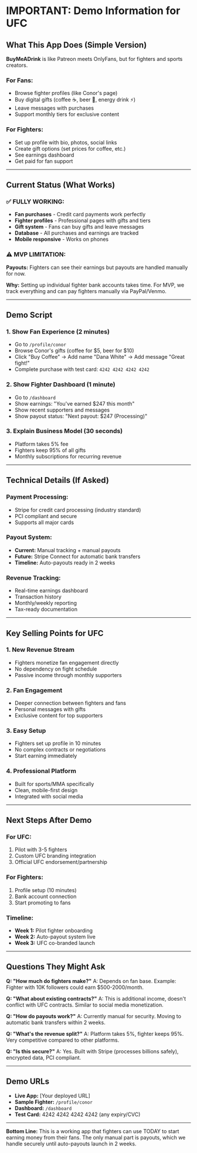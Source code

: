 # IMPORTANT: Demo Information for UFC

## What This App Does (Simple Version)

**BuyMeADrink** is like Patreon meets OnlyFans, but for fighters and sports creators.

### For Fans:
- Browse fighter profiles (like Conor's page)
- Buy digital gifts (coffee ☕, beer 🍺, energy drink ⚡)
- Leave messages with purchases
- Support monthly tiers for exclusive content

### For Fighters:
- Set up profile with bio, photos, social links
- Create gift options (set prices for coffee, etc.)
- See earnings dashboard
- Get paid for fan support

---

## Current Status (What Works)

### ✅ **FULLY WORKING:**
- **Fan purchases** - Credit card payments work perfectly
- **Fighter profiles** - Professional pages with gifts and tiers
- **Gift system** - Fans can buy gifts and leave messages
- **Database** - All purchases and earnings are tracked
- **Mobile responsive** - Works on phones

### ⚠️ **MVP LIMITATION:**
**Payouts:** Fighters can see their earnings but payouts are handled manually for now.

**Why:** Setting up individual fighter bank accounts takes time. For MVP, we track everything and can pay fighters manually via PayPal/Venmo.

---

## Demo Script

### 1. **Show Fan Experience** (2 minutes)
- Go to `/profile/conor` 
- Browse Conor's gifts (coffee for $5, beer for $10)
- Click "Buy Coffee" → Add name "Dana White" → Add message "Great fight!"
- Complete purchase with test card: `4242 4242 4242 4242`

### 2. **Show Fighter Dashboard** (1 minute)
- Go to `/dashboard`
- Show earnings: "You've earned $247 this month"
- Show recent supporters and messages
- Show payout status: "Next payout: $247 (Processing)"

### 3. **Explain Business Model** (30 seconds)
- Platform takes 5% fee
- Fighters keep 95% of all gifts
- Monthly subscriptions for recurring revenue

---

## Technical Details (If Asked)

### **Payment Processing:**
- Stripe for credit card processing (industry standard)
- PCI compliant and secure
- Supports all major cards

### **Payout System:**
- **Current:** Manual tracking + manual payouts
- **Future:** Stripe Connect for automatic bank transfers
- **Timeline:** Auto-payouts ready in 2 weeks

### **Revenue Tracking:**
- Real-time earnings dashboard
- Transaction history
- Monthly/weekly reporting
- Tax-ready documentation

---

## Key Selling Points for UFC

### 1. **New Revenue Stream**
- Fighters monetize fan engagement directly
- No dependency on fight schedule
- Passive income through monthly supporters

### 2. **Fan Engagement**
- Deeper connection between fighters and fans
- Personal messages with gifts
- Exclusive content for top supporters

### 3. **Easy Setup**
- Fighters set up profile in 10 minutes
- No complex contracts or negotiations
- Start earning immediately

### 4. **Professional Platform**
- Built for sports/MMA specifically
- Clean, mobile-first design
- Integrated with social media

---

## Next Steps After Demo

### **For UFC:**
1. Pilot with 3-5 fighters
2. Custom UFC branding integration
3. Official UFC endorsement/partnership

### **For Fighters:**
1. Profile setup (10 minutes)
2. Bank account connection
3. Start promoting to fans

### **Timeline:**
- **Week 1:** Pilot fighter onboarding
- **Week 2:** Auto-payout system live
- **Week 3:** UFC co-branded launch

---

## Questions They Might Ask

**Q: "How much do fighters make?"**
A: Depends on fan base. Example: Fighter with 10K followers could earn $500-2000/month.

**Q: "What about existing contracts?"**
A: This is additional income, doesn't conflict with UFC contracts. Similar to social media monetization.

**Q: "How do payouts work?"**
A: Currently manual for security. Moving to automatic bank transfers within 2 weeks.

**Q: "What's the revenue split?"**
A: Platform takes 5%, fighter keeps 95%. Very competitive compared to other platforms.

**Q: "Is this secure?"**
A: Yes. Built with Stripe (processes billions safely), encrypted data, PCI compliant.

---

## Demo URLs

- **Live App:** [Your deployed URL]
- **Sample Fighter:** `/profile/conor`
- **Dashboard:** `/dashboard`
- **Test Card:** 4242 4242 4242 4242 (any expiry/CVC)

---

**Bottom Line:** This is a working app that fighters can use TODAY to start earning money from their fans. The only manual part is payouts, which we handle securely until auto-payouts launch in 2 weeks.